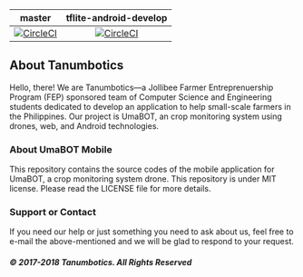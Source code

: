 | master | tflite-android-develop |
|:------:|:----------------------:|
| [![CircleCI](https://circleci.com/gh/Tanumbotics/UmaBOT-Mobile/tree/master.svg?style=shield&circle-token=:circle-ci-badge-token)](https://circleci.com/gh/Tanumbotics/UmaBOT-Mobile/tree/master) | [![CircleCI](https://circleci.com/gh/Tanumbotics/UmaBOT-Mobile/tree/tflite-android-develop.svg?style=shield&circle-token=:circle-ci-badge-token)](https://circleci.com/gh/Tanumbotics/UmaBOT-Mobile/tree/tflite-android-develop) |
## About Tanumbotics

Hello, there! We are Tanumbotics&mdash;a Jollibee Farmer Entreprenuership Program (FEP) sponsored team of Computer Science and Engineering students dedicated to develop an application to help small-scale farmers in the Philippines. Our project is UmaBOT, an crop monitoring system using drones, web, and Android technologies. 

### About UmaBOT Mobile

This repository contains the source codes of the mobile application for UmaBOT, a crop monitoring system drone. This repository is under MIT license. Please read the LICENSE file for more details.

### Support or Contact

If you need our help or just something you need to ask about us, feel free to e-mail the above-mentioned and we will be glad to respond to your request.

##### &copy; 2017-2018 Tanumbotics. All Rights Reserved
